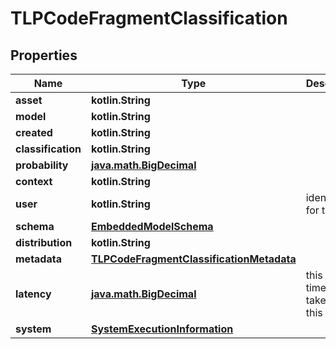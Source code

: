 
# TLPCodeFragmentClassification

## Properties
Name | Type | Description | Notes
------------ | ------------- | ------------- | -------------
**asset** | **kotlin.String** |  | 
**model** | **kotlin.String** |  | 
**created** | **kotlin.String** |  | 
**classification** | **kotlin.String** |  | 
**probability** | [**java.math.BigDecimal**](java.math.BigDecimal) |  | 
**context** | **kotlin.String** |  | 
**user** | **kotlin.String** | identifier for the user | 
**schema** | [**EmbeddedModelSchema**](EmbeddedModelSchema.md) |  |  [optional]
**distribution** | **kotlin.String** |  |  [optional]
**metadata** | [**TLPCodeFragmentClassificationMetadata**](TLPCodeFragmentClassificationMetadata.md) |  |  [optional]
**latency** | [**java.math.BigDecimal**](java.math.BigDecimal) | this is the time it takes to run this model. |  [optional]
**system** | [**SystemExecutionInformation**](SystemExecutionInformation.md) |  |  [optional]




